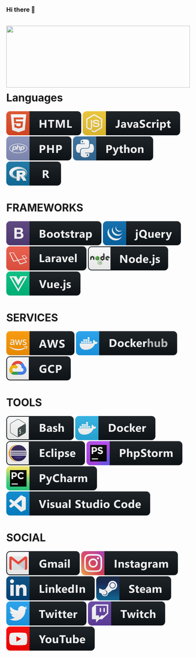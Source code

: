 ### Hi there 👋
</br>
<img align="left" width="490" height="165" src="https://github-readme-stats.vercel.app/api?username=natansilva&show_icons=true&hide_border=false&line_height=20&title_color=f69673&icon_color=1b93c9&show_owner=true"/>
</br></br></br></br></br></br></br></br>


# Languages

![HTML](https://raw.githubusercontent.com/MikeCodesDotNET/ColoredBadges/master/svg/dev/languages/html.svg)
![Javascript](https://raw.githubusercontent.com/MikeCodesDotNET/ColoredBadges/master/svg/dev/languages/js.svg)
![PHP](https://raw.githubusercontent.com/MikeCodesDotNET/ColoredBadges/master/svg/dev/languages/php.svg)
![Python](https://raw.githubusercontent.com/MikeCodesDotNET/ColoredBadges/master/svg/dev/languages/python.svg)
![R](https://raw.githubusercontent.com/MikeCodesDotNET/ColoredBadges/master/svg/dev/languages/r.svg)

# FRAMEWORKS
![Bootstrap](https://raw.githubusercontent.com/MikeCodesDotNET/ColoredBadges/master/svg/dev/frameworks/bootstrap.svg)
![JQuery](https://raw.githubusercontent.com/MikeCodesDotNET/ColoredBadges/master/svg/dev/frameworks/jquery.svg)
![Laravel](https://raw.githubusercontent.com/MikeCodesDotNET/ColoredBadges/master/svg/dev/frameworks/laravel.svg)
![Nodejs](https://raw.githubusercontent.com/MikeCodesDotNET/ColoredBadges/master/svg/dev/frameworks/nodejs.svg)
![Vuejs](https://raw.githubusercontent.com/MikeCodesDotNET/ColoredBadges/master/svg/dev/frameworks/vue.svg)

# SERVICES
![AWS](https://raw.githubusercontent.com/MikeCodesDotNET/ColoredBadges/master/svg/dev/services/aws.svg)
![GCP](https://raw.githubusercontent.com/MikeCodesDotNET/ColoredBadges/master/svg/dev/services/dockerhub.svg)
![DockerHub](https://raw.githubusercontent.com/MikeCodesDotNET/ColoredBadges/master/svg/dev/services/gcp.svg)

# TOOLS
![Bash](https://raw.githubusercontent.com/MikeCodesDotNET/ColoredBadges/master/svg/dev/tools/bash.svg)
![Docker](https://raw.githubusercontent.com/MikeCodesDotNET/ColoredBadges/master/svg/dev/tools/docker.svg)
![Eclipse](https://raw.githubusercontent.com/MikeCodesDotNET/ColoredBadges/master/svg/dev/tools/eclipse.svg)
![PHPStorm](https://raw.githubusercontent.com/MikeCodesDotNET/ColoredBadges/master/svg/dev/tools/jetbrains_phpstorm.svg)
![PyCharm](https://raw.githubusercontent.com/MikeCodesDotNET/ColoredBadges/master/svg/dev/tools/jetbrains_pycharm.svg)
![VSCode](https://raw.githubusercontent.com/MikeCodesDotNET/ColoredBadges/master/svg/dev/tools/visualstudio_code.svg)

# SOCIAL
![Gmail](https://raw.githubusercontent.com/MikeCodesDotNET/ColoredBadges/master/svg/social/gmail.svg)
![Instagram](https://raw.githubusercontent.com/MikeCodesDotNET/ColoredBadges/master/svg/social/instagram.svg)
![Linkedin](https://raw.githubusercontent.com/MikeCodesDotNET/ColoredBadges/master/svg/social/linkedin.svg)
![Steam](https://raw.githubusercontent.com/MikeCodesDotNET/ColoredBadges/master/svg/social/steam.svg)
![Twitter](https://raw.githubusercontent.com/MikeCodesDotNET/ColoredBadges/master/svg/social/twitter.svg)
![Twitch](https://raw.githubusercontent.com/MikeCodesDotNET/ColoredBadges/master/svg/streaming/twitch.svg)
![Youtube](https://raw.githubusercontent.com/MikeCodesDotNET/ColoredBadges/master/svg/streaming/youtube.svg)

<!--
**natansilva/natansilva** is a ✨ _special_ ✨ repository because its `README.md` (this file) appears on your GitHub profile.

Here are some ideas to get you started:

- 🔭 I’m currently working on ...
- 🌱 I’m currently learning ...
- 👯 I’m looking to collaborate on ...
- 🤔 I’m looking for help with ...
- 💬 Ask me about ...
- 📫 How to reach me: ...
- 😄 Pronouns: ...
- ⚡ Fun fact: ...
-->
